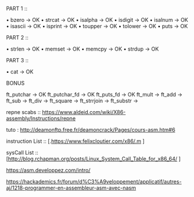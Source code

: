 
PART 1 ::


• bzero		-> OK
• strcat	-> OK
• isalpha	-> OK
• isdigit	-> OK
• isalnum	-> OK
• isascii	-> OK
• isprint	-> OK
• toupper 	-> OK
• tolower	-> OK
• puts 		-> OK


PART 2 ::

• strlen	-> OK
• memset	-> OK
• memcpy	-> OK
• strdup 	-> OK

PART 3 ::

• cat 		-> OK



BONUS

ft_putchar 		-> OK
ft_putchar_fd 	-> OK
ft_puts_fd 		-> OK
ft_mult			->
ft_add 			->
ft_sub			->
ft_div 			->
ft_square 		->
ft_strrjoin 	->
ft_substr 		->







repne scabs :: https://www.aldeid.com/wiki/X86-assembly/Instructions/repne

tuto : http://deamonftp.free.fr/deamoncrack/Pages/cours-asm.htm#6

instruction List :: [.https://www.felixcloutier.com/x86/.m ]


sysCall List :: [http://blog.rchapman.org/posts/Linux_System_Call_Table_for_x86_64/ ]

https://asm.developpez.com/intro/


https://hackademics.fr/forum/d%C3%A9veloppement/applicatif/autres-aj/1218-programmer-en-assembleur-asm-avec-nasm






<!-- 
MY ret : global _ft_strlen

section .text

_ft_strlen:  
	cmp rdi, 0 					; Compare with nul asciim
	je end 						; if equal
	sub rcx, rcx 				; on se replace a la bonne adresse
	not rcx 					; on inverse la valeur cela permet de boucler infini avec rpen
	cld 						; clear flag register
	mov rax, 0 					; cdt darret
	repne scasb					; scan bytes of a string until the trailing null character is found 
	not rcx						; on inverse la valeur cela permet de boucler infini avec rpen
	dec rcx 					; decrement by one
	mov rax, rcx				;

end:
	ret

 -->